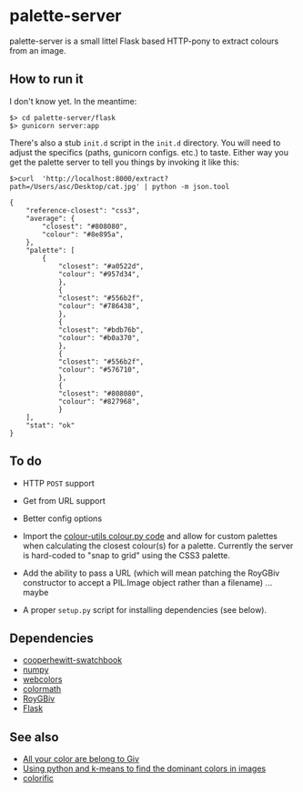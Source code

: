 palette-server
==

palette-server is a small littel Flask based HTTP-pony to extract colours from an image.

How to run it
--

I don't know yet. In the meantime:

	$> cd palette-server/flask
	$> gunicorn server:app

There's also a stub `init.d` script in the `init.d` directory. You will need to
adjust the specifics (paths, gunicorn configs. etc.) to taste. Either way you
get the palette server to tell you things by invoking it like this:

	$>curl  'http://localhost:8000/extract?path=/Users/asc/Desktop/cat.jpg' | python -m json.tool

	{
		"reference-closest": "css3",
		"average": {
			"closest": "#808080", 
			"colour": "#8e895a", 
		}, 
		"palette": [
			{
				"closest": "#a0522d", 
				"colour": "#957d34", 
		        }, 
        		{
				"closest": "#556b2f", 
				"colour": "#786438", 
		        }, 
		        {
				"closest": "#bdb76b", 
				"colour": "#b0a370", 
		        }, 
		        {
				"closest": "#556b2f", 
				"colour": "#576710", 
		        }, 
		        {
				"closest": "#808080", 
				"colour": "#827968", 
		        }
		], 
		"stat": "ok"
	}

To do
--

* HTTP `POST` support
* Get from URL support
* Better config options

* Import the [colour-utils colour.py
  code](https://github.com/straup/colour-utils/blob/master/python/colour.py) and
  allow for custom palettes when calculating the closest colour(s) for a
  palette. Currently the server is hard-coded to "snap to grid" using the CSS3
  palette.

* Add the ability to pass a URL (which will mean patching the RoyGBiv
constructor to accept a PIL.Image object rather than a filename) ... maybe

* A proper `setup.py` script for installing dependencies (see below).

Dependencies
--

* [cooperhewitt-swatchbook]()
* [numpy](http://pypi.python.org/pypi/numpy)
* [webcolors](http://pypi.python.org/pypi/webcolors/)
* [colormath](http://pypi.python.org/pypi/colormath/)
* [RoyGBiv](https://github.com/givp/RoyGBiv)
* [Flask]()

See also
--

* [All your color are belong to Giv](http://labs.cooperhewitt.org/2013/giv-do/)	
* [Using python and k-means to find the dominant colors in images](http://charlesleifer.com/blog/using-python-and-k-means-to-find-the-dominant-colors-in-images/)
* [colorific](https://github.com/99designs/colorific)
